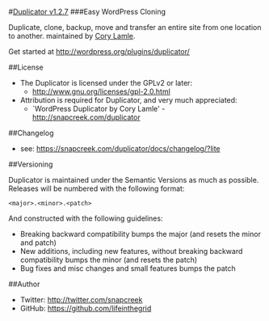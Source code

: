#[Duplicator v1.2.7](http://snapcreek.com/duplicator)
###Easy WordPress Cloning

Duplicate, clone, backup, move and transfer an entire site from one location to another.
maintained by [Cory Lamle](http://snapcreek.com). 

Get started at http://wordpress.org/plugins/duplicator/

##License
- The Duplicator is licensed under the GPLv2 or later:
  - http://www.gnu.org/licenses/gpl-2.0.html
- Attribution is required for Duplicator, and very much appreciated:
  - `WordPress Duplicator by Cory Lamle' - http://snapcreek.com/duplicator

##Changelog
- see: https://snapcreek.com/duplicator/docs/changelog/?lite

##Versioning

Duplicator is maintained under the Semantic Versions as much as possible. Releases will be numbered with the following format:

`<major>.<minor>.<patch>`

And constructed with the following guidelines:

* Breaking backward compatibility bumps the major (and resets the minor and patch)
* New additions, including new features, without breaking backward compatibility bumps the minor (and resets the patch)
* Bug fixes and misc changes and small features bumps the patch


##Author
- Twitter: http://twitter.com/snapcreek
- GitHub: https://github.com/lifeinthegrid
